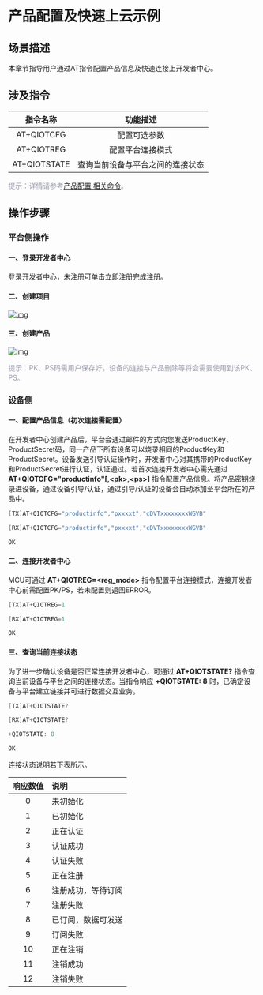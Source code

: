 # 产品配置及快速上云示例
## **场景描述**
本章节指导用户通过AT指令配置产品信息及快速连接上开发者中心。

## **涉及指令**

| 指令名称 | 功能描述 |
|:--------:| :-------------:|
|  AT+QIOTCFG| 配置可选参数 |
|	AT+QIOTREG  | 配置平台连接模式 |
|  AT+QIOTSTATE | 查询当前设备与平台之间的连接状态 |

<font color=#999AAA >提示：详情请参考[产品配置 相关命令](/deviceDevelop/cellular/AT/API/cellular-at-03.md)。</font>



## **操作步骤**
### **平台侧操作**
#### **一、登录开发者中心**
登录<a :href="toDevelopCenter()" target="_blank">开发者中心</a>，未注册可单击<a :href="toDevelopCenter('registerType')" target="_blank">立即注册</a>完成注册。

#### **二、创建项目**

<a data-fancybox title="img" href="/deviceDevelop/cellular/AT/resource/01-1.png">![img](/deviceDevelop/cellular/AT/resource/01-1.png)</a>
#### **三、创建产品**

<a data-fancybox title="img" href="/deviceDevelop/cellular/AT/resource/01-2.png">![img](/deviceDevelop/cellular/AT/resource/01-2.png)</a>

<font color=#999AAA >提示：PK、PS码需用户保存好，设备的连接与产品删除等将会需要使用到该PK、PS。</font>

### **设备侧**

#### **一、配置产品信息（初次连接需配置）**

在开发者中心创建产品后，平台会通过邮件的方式向您发送ProductKey、ProductSecret码，同一产品下所有设备可以烧录相同的ProductKey和ProductSecret。设备发送引导认证操作时，开发者中心对其携带的ProductKey和ProductSecret进行认证，认证通过。若首次连接开发者中心需先通过 __AT+QIOTCFG="productinfo"[,\<pk\>,\<ps\>]__ 指令配置产品信息。将产品密钥烧录进设备，通过设备引导/认证，通过引导/认证的设备会自动添加至平台所在的产品中。 

 ```c
[TX]AT+QIOTCFG="productinfo","pxxxxt","cDVTxxxxxxxxWGVB"

[RX]AT+QIOTCFG="productinfo","pxxxxt","cDVTxxxxxxxxWGVB"

OK
```

#### **二、连接开发者中心**


MCU可通过 __AT+QIOTREG=\<reg_mode\>__ 指令配置平台连接模式，连接开发者中心前需配置PK/PS，若未配置则返回ERROR。

   ```c
[TX]AT+QIOTREG=1

[RX]AT+QIOTREG=1

OK
```

#### **三、查询当前连接状态**
为了进一步确认设备是否正常连接开发者中心，可通过 __AT+QIOTSTATE?__ 指令查询当前设备与平台之间的连接状态。当指令响应 __+QIOTSTATE: 8__ 时，已确定设备与平台建立链接并可进行数据交互业务。
```c
[TX]AT+QIOTSTATE?

[RX]AT+QIOTSTATE?

+QIOTSTATE: 8

OK
```
连接状态说明若下表所示。

| 响应数值 | 说明   |
|:--------:| :-----------|
|0| 未初始化|
|1| 已初始化|
|2| 正在认证|
|3| 认证成功|
|4| 认证失败|
|5| 正在注册|
|6| 注册成功，等待订阅|
|7| 注册失败|
|8| 已订阅，数据可发送|
|9| 订阅失败|
|10| 正在注销|
|11|  注销成功|
|12|  注销失败|

 
